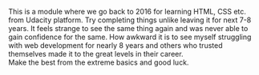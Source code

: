 This is a module where we go back to 2016 for learning HTML, CSS etc. from Udacity platform.
Try completing things unlike leaving it for next 7-8 years. 
It feels strange to see the same thing again and was never able to gain confidence for the same. 
How awkward it is to see myself struggling with web development for nearly 8 years and others who trusted themselves made it to the great levels in their career.  
Make the best from the extreme basics and good luck.